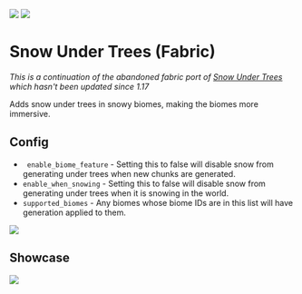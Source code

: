 ![](https://cdn.mineblock11.dev/requires_fabric_api.png) [![](https://cdn.mineblock11.dev/mineblock%20badge_64h.png)](https://discord.gg/UzHtJKqHny)

# Snow Under Trees (Fabric)

*This is a continuation of the abandoned fabric port of [Snow Under Trees](https://modrinth.com/mod/snow-under-trees) which hasn't been updated since 1.17*

Adds snow under trees in snowy biomes, making the biomes more immersive.

## Config

- ` enable_biome_feature` - Setting this to false will disable snow from generating under trees when new chunks are generated.
- `enable_when_snowing` - Setting this to false will disable snow from generating under trees when it is snowing in the world.
- `supported_biomes` - Any biomes whose biome IDs are in this list will have generation applied to them.

![](https://cdn.mineblock11.dev/snow_under_trees_showcase_config.png)


## Showcase

![](https://cdn.mineblock11.dev/snow_under_trees_showcase_before_after.webp)
